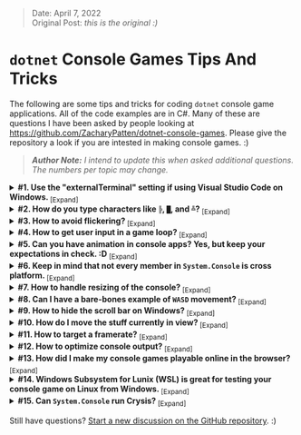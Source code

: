 > Date: April 7, 2022<br/>
> Original Post: _this is the original :)_

# `dotnet` Console Games Tips And Tricks

The following are some tips and tricks for coding `dotnet` console game applications. All of the code examples are in C#. Many of these are questions I have been asked by people looking at https://github.com/ZacharyPatten/dotnet-console-games. Please give the repository a look if you are intested in making console games. :)

> _**Author Note:** I intend to update this when asked additional questions. The numbers per topic may change._

<details>
<summary>
<strong>#1. Use the "externalTerminal" setting if using Visual Studio Code on Windows. </strong><sub>[Expand]</sub>
</summary>
<p>

> If you are new to `dotnet` or C# I would really recommend you use Visual Studio over Visual Studio Code. Visual Studio is more beginner friendly.
>
> If you are using Visual Studio Code, the default setting when launching a console application is for it to run in the `"integratedTerminal"` in Visual Studio Code. However, that terminal does not support many of the members of `System.Console`. For example, if you call `Console.Clear` it will throw a runtime exception, which is not a problem with your code, it is just something that Visual Studio Code does not support. So when you are launching console applications in Visual Studio Code on Windows you should use the `"console": "externalTerminal",` setting. This will launch your code in a console window outside of Visual Studio Code in the same way Visual Studio works by default. Then your code will run as expected when you call methods like `Console.Clear`. Here is additional documentation on the launch settings in Visual Studio Code: https://code.visualstudio.com/docs/editor/debugging#_launchjson-attributes
>
> I'm under the impression that the `"console": "externalTerminal",` setting only works on Windows. I don't have experience using Visual Studio Code on Linux or MAC yet, so this setting may not work on non-Windows systems.

</p>
</details>

<details>
<summary>
<strong>#2. How do you type characters like <code>╠</code>, <code>█</code>, and <code>╩</code>? </strong><sub>[Expand]</sub>
</summary>
<p>

> Characters like `╠`, `█`, and `╩` are unicode characters just like `a`, `b`, and `c`. You can type them using ALT codes, but the "Character Map" application is a useful application that comes with Windows. If you are on Windows just search for it in your start menu or apps search and you should find it. Here is a screenshot:
>
> ![Character Map Screenshot](https://raw.githubusercontent.com/ZacharyPatten/ZacharyPatten/main/Resources/2022-04-07/CharacterMap.png)

</p>
</details>

<details>
<summary>
<strong>#3. How to avoid flickering? </strong><sub>[Expand]</sub>
</summary>
<p>

> The `Console.Clear()` method is very useful. It will clear the entire screen and set the cursor in the top left position. However, this can lead to flickering if you use this in the loop of a console game. So instead of using `Console.Clear()` consider using `Console.SetCursorPosition(0, 0)` so that you can write the next frame without clearing all the content and thus reducing flickering.
>
> Here is a code example that would cause flickering:
>
> ```cs
> using System;
>
> int counter = 0;
> Console.CursorVisible = false;
> while (true)
> {
>   Console.Clear();
>   Console.WriteLine(counter++ + "           ");
>   Console.Write("This will flicker.");
> }
> ```
>
> Here is a code example that will not cause flickering:
>
> ```cs
> using System;
>
> int counter = 0;
> Console.CursorVisible = false;
> Console.Clear();
> while (true)
> {
>   Console.SetCursorPosition(0, 0);
>   Console.WriteLine(counter++ + "           ");
>   Console.Write("This will not flicker.");
> }
> ```

</p>
</details>

<details>
<summary>
<strong>#4. How to get user input in a game loop? </strong><sub>[Expand]</sub>
</summary>
<p>

> > **NOTE:** I have seen people using multi-threading where they have their game rendering and input handling in seperate threads. While that is a potential approach, that is overly complicated and usually unnecessary. I would avoid multi-threading just to handle console input.
>
> `Console.ReadLine()` is often the first method that people learn for getting user input. However, when making console games, I find myself using `Console.KeyAvailable` and `Console.ReadKey(true)` more often. `Console.KeyAvailable` lets you know if there are keys available in the input stream so that your code doesn't need to pause until the user provides input. `Console.ReadKey(true)` lets you detect individual keypresses rather than having to wait until the user presses the [enter] key, and it doesn't render the input to the console thanks to the `intercept` parameter.
>
> Here is a code example that will get user input without rendering it or pausing your code:
>
> ```cs
> using System;
>
> int counter = 0;
> ConsoleKey? lastKeyPressed = null;
> Console.CursorVisible = false;
> Console.Clear();
> string padding = new(' ', 30);
> while (true)
> {
>   while (Console.KeyAvailable)
>   {
>     lastKeyPressed = Console.ReadKey(true).Key;
>   }
>   Console.SetCursorPosition(0, 0);
>   Console.WriteLine(counter++);
>   Console.Write($"The last key you pressed was {lastKeyPressed?.ToString() ?? "(null)"}.{padding}");
> }
> ```

</p>
</details>

<details>
<summary>
<strong>#5. Can you have animation in console apps? Yes, but keep your expectations in check. :D </strong><sub>[Expand]</sub>
</summary>
<p>

> Let's be real here, you are not going to be able to make a modern AAA 3D game using only `System.Console`. But you can still have some neat animations in the console. You just have to get creative with ascii art.
>
> Here is a code example of a front flip animation in the console:
> ```cs
> using System;
> using System.Threading.Tasks;
>
> string[] frontFlipAnimation = new[]
> {
>   // 0
>   @"       " + '\n' +
>   @"       " + '\n' +
>   @"   _O  " + '\n' +
>   @"  |/|_ " + '\n' +
>   @"  /\   " + '\n' +
>   @" /  |  ",
>   // 1
>   @"       " + '\n' +
>   @"       " + '\n' +
>   @"       " + '\n' +
>   @"    O  " + '\n' +
>   @"  </L  " + '\n' +
>   @"   /|  ",
>   // 2
>   @"       " + '\n' +
>   @"    /O/" + '\n' +
>   @"    /  " + '\n' +
>   @"   //  " + '\n' +
>   @"  //   " + '\n' +
>   @"       ",
>   // 3
>   @"  __O__" + '\n' +
>   @" /     " + '\n' +
>   @"//     " + '\n' +
>   @"       " + '\n' +
>   @"       " + '\n' +
>   @"       ",
>   // 4
>   @"  __   " + '\n' +
>   @" // \O " + '\n' +
>   @"     \\" + '\n' +
>   @"       " + '\n' +
>   @"       " + '\n' +
>   @"       ",
>   // 5
>   @"  __   " + '\n' +
>   @" //_O\ " + '\n' +
>   @"       " + '\n' +
>   @"       " + '\n' +
>   @"       " + '\n' +
>   @"       ",
>   // 6
>   @"  __\  " + '\n' +
>   @" _O/   " + '\n' +
>   @"       " + '\n' +
>   @"       " + '\n' +
>   @"       " + '\n' +
>   @"       ",
>   // 7
>   @" \O\__ " + '\n' +
>   @"     \\" + '\n' +
>   @"       " + '\n' +
>   @"       " + '\n' +
>   @"       ",
>   // 8
>   @"       " + '\n' +
>   @"       " + '\n' +
>   @"   O   " + '\n' +
>   @"  L|L  " + '\n' +
>   @"   |_  " + '\n' +
>   @"  /  | ",
> };
> int frame = 0;
> Console.CursorVisible = false;
> Console.Clear();
> while (true)
> {
>   Console.SetCursorPosition(0, 0);
>   Console.WriteLine("Front Flip Animation Example:");
>   Console.Write(frontFlipAnimation[frame]);
>   frame = (frame + 1) % frontFlipAnimation.Length;
>   await Task.Delay(TimeSpan.FromMilliseconds(100));
> }
> ```

</p>
</details>

<details>
<summary>
<strong>#6. Keep in mind that not every member in <code>System.Console</code> is cross platform. </strong><sub>[Expand]</sub>
</summary>
<p>

> If you are using .NET (as opposed to .NET Framework), then your code is cross platform. However, although .NET is cross platform, not every member in the Base Class Library (BCL) is cross platform. Some of the members of `System.Console` only work on the Windows operating system. You can check by looking at the documentation for each member. For example, here is the documentation for `Console.Beep` https://docs.microsoft.com/en-us/dotnet/api/system.console.beep and it is clearly documented that it only works on Windows. If you want to use Windows-only members in your code, but you still want your code to be cross platform, all you need to do is include an operating system check using `OperatingSystem.IsWindows()`.
>
> Here is an example of wrapping Windows-only code in an operating system check so the code will still be cross platform:
>
> ```cs
> using System;
>
> if (OperatingSystem.IsWindows())
> {
>   Console.Beep(440, 500);
> }
> ```

</p>
</details>

<details>
<summary>
<strong>#7. How to handle resizing of the console? </strong><sub>[Expand]</sub>
</summary>
<p>

> The user may resize the console window to such a small size that your app can’t render properly anymore. Handling window resizing can be a bit annoying, and you may want to do something different in each game. For example, you may just want to close the game if the window is resized, or you way want to give the user the ability to increase the size of the window to keep playing. You will have to come up with a solution that works for you, but I will share one potential example that may help.
>
> Here is a code example to handle console resize (and if the user makes the window too small):
>
> ```cs
> using System;
>
> int minWidth = 60;
> int minHeight = 20;
> int width = Console.WindowWidth;
> int height = Console.WindowHeight;
> while (true)
> {
>   bool tooSmallMessage = false;
>   while (Console.WindowWidth < minWidth || Console.WindowHeight < minHeight)
>   {
>     Console.CursorVisible = false;
>     if (!tooSmallMessage)
>     {
>       Console.Clear();
>       Console.Write("Console is too small... :(");
>       tooSmallMessage = true;
>     }
>   }
>   if (tooSmallMessage || width != Console.WindowWidth || height != Console.WindowHeight)
>   {
>     width = Console.WindowWidth;
>     height = Console.WindowHeight;
>     Console.CursorVisible = false;
>     Console.Clear();
>   }
>   Console.CursorVisible = false;
>   Console.SetCursorPosition(0, 0);
>   Console.WriteLine("Console is big enough... :)");
>   Console.WriteLine($"Console.WindowWidth: {width} (minimum is {minWidth})");
>   Console.Write($"Console.WindowHeight: {height} (minimum is {minHeight})");
> }
> ```

</p>
</details>

<details>
<summary>
<strong>#8. Can I have a bare-bones example of <code>WASD</code> movement? </strong><sub>[Expand]</sub>
</summary>
<p>

> Here is a pretty bare-bones example of `WASD` movement for you to build on:
>
> ```cs
> using System;
>
> int width = Console.WindowWidth;
> int height = Console.WindowHeight;
> (int Left, int Top) position = (width / 2, height / 2);
> char character = '^';
> Console.CursorVisible = false;
> Console.SetCursorPosition(position.Left, position.Top);
> Console.Write(character);
> while (true)
> {
>   (int Left, int Top) previousPosition = position;
>   switch (Console.ReadKey(true).Key)
>   {
>     case ConsoleKey.W or ConsoleKey.UpArrow:    position.Top  = Math.Max(0, position.Top - 1); character = '^'; break;
>     case ConsoleKey.S or ConsoleKey.DownArrow:  position.Top  = Math.Min(height - 1, position.Top + 1); character = 'v'; break;
>     case ConsoleKey.A or ConsoleKey.LeftArrow:  position.Left = Math.Max(0, position.Left - 1); character = '<'; break;
>     case ConsoleKey.D or ConsoleKey.RightArrow: position.Left = Math.Min(width - 1, position.Left + 1); character = '>'; break;
>     case ConsoleKey.Escape: return;
>   }
>   if (width != Console.WindowWidth || height != Console.WindowHeight)
>   {
>     width = Console.WindowWidth;
>     height = Console.WindowHeight;
>     position.Top =  Math.Min(height - 1, position.Top);
>     position.Left = Math.Min(width - 1, position.Left);
>     Console.CursorVisible = false;
>     Console.Clear();
>     previousPosition = position;
>   }
>   Console.CursorVisible = false;
>   Console.SetCursorPosition(previousPosition.Left, previousPosition.Top);
>   Console.Write(' ');
>   Console.SetCursorPosition(position.Left, position.Top);
>   Console.Write(character);
> }
> ```

</p>
</details>

<details>
<summary>
<strong>#9. How to hide the scroll bar on Windows? </strong><sub>[Expand]</sub>
</summary>
<p>

> The reason a scroll bars may appear is when the `Console.BufferHeight` does not match the `Console.WindowHeight` or the `Console.BufferWidth` does not match the `Console.WindowWidth`. So an easy way to fix this on Windows is just to set them equal to each other, and the scroll bars should disappear.
>
> Here is an example of hiding the scroll bars on Windows:
>
> ```cs
> using System;
>
> if (OperatingSystem.IsWindows())
> {
>   Console.BufferHeight = Console.WindowHeight;
>   Console.BufferWidth = Console.WindowWidth;
> }
> ```

</p>
</details>

<details>
<summary>
<strong>#10. How do I move the stuff currently in view? </strong><sub>[Expand]</sub>
</summary>
<p>

> Let's say you have some code like this:
>
> ```cs
> using System;
>
> Console.WriteLine("   A  ");
> Console.WriteLine(" B    ");
> Console.WriteLine("    C ");
> Console.WriteLine("     D");
> ```
>
> And the output looks like:
> 
> ```
>    A
>  B
>     C
>      D
> ```
>
> However, you want to move some of that so it will look like:
> 
> ```
>      A
>      B
>      C
>      D
> ```
>
> How can you do this? In general, the advice I would give is for you to make a "model" that can represent your game's state. You can then make a method that will render that model to the current `Console` view. That way all you need to do is update your model and call your render method.
>
> Here is an example demonstrating using a model to represent the state of the game:
>
> ```cs
> using System;
>
> char[,] model =
> {
>   { ' ', ' ', ' ', 'A', ' ', ' ' },
>   { ' ', 'B', ' ', ' ', ' ', ' ' },
>   { ' ', ' ', ' ', ' ', 'C', ' ' },
>   { ' ', ' ', ' ', ' ', ' ', 'D' },
> };
>
> Render();
> Console.WriteLine("Press a key...");
> Console.ReadKey(true);
>
> // update the model
> model[0, 3] = ' ';
> model[0, 5] = 'A';
> model[1, 1] = ' ';
> model[1, 5] = 'B';
> model[2, 4] = ' ';
> model[2, 5] = 'C';
>
> Render();
> Console.WriteLine("Press a key...");
> Console.ReadKey(true);
>
> void Render()
> {
>   Console.SetCursorPosition(0, 0);
>   for (int i = 0; i < model.GetLength(0); i++)
>   {
>     for (int j = 0; j < model.GetLength(1); j++)
>     {
>       Console.Write(model[i, j]);
>     }
>     Console.WriteLine();
>   }
> }
> ```
>
> You "model" does not need to be a `char[,]` and you may need more than one variable. The best approach to model your game state will be different for every game. For Tic-Tac-Toe a `char[,]` may work pretty well, but for a text-based RPG, you likely need more variables to manage your game's state than just a `char[,]`. If you look through the games in the `dotnet-console-games` repository, you will see that all the games use different variables and types to model their states. Try to find the most elegant solution that will work for your game.

</p>
</details>

<details>
<summary>
<strong>#11. How to target a framerate? </strong><sub>[Expand]</sub>
</summary>
<p>

> Console ouput can be fairly slow from my experience, at least in Windows. So if you want to get a ~30 second framerate, it may require a bit more than just `Thread.Sleep(TimeSpan.FromSeconds(1d/30d));`. For example, rendering your game could take `0.02 seconds` and if you sleep for `0.033... seconds` then your actual framerate is closer to `0.0.02 + 0.0333... = 0.0533... seconds`. So you need to factor in the time it takes to render your game into the time span you are sleeping/delaying.
>
> Here is the example from earlier in this article but updated with code to target roughly 30 frames per second (although it tends to be a bit slower than 30fps from my testing):
>
> ```cs
> using System;
> using System.Diagnostics;
> using System.Threading;
> 
> Stopwatch stopwatch = new();
> int counter = 0;
> Console.CursorVisible = false;
> Console.Clear();
> while (true)
> {
>   Console.SetCursorPosition(0, 0);
>   Console.WriteLine(counter++ + "           ");
>   Console.Write("This will not flicker.");
>   SleepAfterRender();
> }
> 
> void SleepAfterRender()
> {
>   TimeSpan sleep = TimeSpan.FromSeconds(1d/30d) - stopwatch.Elapsed;
>   if (sleep > TimeSpan.Zero)
>   {
>     Thread.Sleep(sleep);
>   }
>   stopwatch.Restart();
> }
> ```
>
> Calling `SleepAfterRender` will stabilize the framerate. Without calling `SleepAfterRender` the code would update as fast as it can. A use case for this could be if you have animations that you want to run at specific framerates. Also, this is more helpful when dealing with large console windows such as maximized full screen windows that take longer to output to the console.

</p>
</details>

<details>
<summary>
<strong>#12. How to optimize console output? </strong><sub>[Expand]</sub>
</summary>
<p>

> There is a bit of baggage to this question, and each scenario may have a slightly different reason as to why the code may be inefficient. However, one general topic when dealing with console output is to reduce the number of times you invoke the `Console.Write` method. For example, what if you have code like this:
>
> ```cs
> using System;
> using System.Globalization;
>
> while (true)
> {
>     int width = Console.WindowWidth;
>     int height = Console.WindowHeight;
>     Console.SetCursorPosition(0, 0);
>     for (int i = 0; i < height; i++)
>     {
>         for (int j = 0; j < width; j++)
>         {
>             int randomDigit = Random.Shared.Next(10);
>             char c = randomDigit.ToString(CultureInfo.InvariantCulture)[0];
>             Console.Write(c);
>         }
>     }
> }
> ```
>
> When I have even a medium size console window on Windows that can start to get noticably sluggish. Now, how can we reduce the number of `Console.Write` invocations? There are multiple ways, but one way is to use a `StringBuilder` to build the current view, and then have a single `Console.Write` after the nested loops. Here is what that could look like:
>
> ```cs
> using System;
> using System.Globalization;
> using System.Text;
>
> while (true)
> {
>     int width = Console.WindowWidth;
>     int height = Console.WindowHeight;
>     StringBuilder stringBuilder = new();
>     Console.SetCursorPosition(0, 0);
>     for (int i = 0; i < height; i++)
>     {
>         for (int j = 0; j < width; j++)
>         {
>             int randomDigit = Random.Shared.Next(10);
>             char c = randomDigit.ToString(CultureInfo.InvariantCulture)[0];
>             stringBuilder.Append(c);
>         }
>     }
>     Console.SetCursorPosition(0, 0);
>     Console.Write(stringBuilder);
> }
> ```
>
> The above example should run noticably faster than the first example. This only covers one potential optimization. There are many other topics to consider. But this is probably the biggest bang for your buck if your console game is running a bit sluggish.

</p>
</details>

<details>
<summary>
<strong>#13. How did I make my console games playable online in the browser? </strong><sub>[Expand]</sub>
</summary>
<p>

> If you check out the [GitHub repository](https://github.com/ZacharyPatten/dotnet-console-games), you will notice that many of the games are playable online in your browser. How does that work? This is more complex than the other topics in this list, but here is a brief overview:
>
> I ported the code for each console game to blazor webassembly, which is a separate project type than console applications, and the path for that project is `Projects/Website`. I wrote a [`BlazorConsole`](https://github.com/ZacharyPatten/dotnet-console-games/blob/main/Projects/Website/BlazorConsole.cs) class which contains mostly identical members to the `Syste.Console` class, and when I port the console code to blazor I use a `public readonly BlazorConsole Console = new();` field to direct code to my `BlazorConsole` rather than `System.Console`, however, many of the members of `BlazorConsole` are `async` and thus require the `await` keyword be added to the relative methods in the ported code.
>
> As for the hosting, the website is hosted on GitHub Pages, which is a feature where you can host static websites for free right on GitHub. Check any repository's settings and you will see settings for this feature, such as the location of the content to be hosted. In the `dotnet-console-games` repository, the content of the website is the root of the [`gh-pages`](https://github.com/ZacharyPatten/dotnet-console-games/tree/gh-pages) branch.
>
> When code is pushed to the `mian` branch of the `dotnet-console-games` repository, there is a [GitHub Action called "Website Deploy"](https://github.com/ZacharyPatten/dotnet-console-games/blob/main/.github/workflows/Website%20Deploy.yml) that builds the `Website` project and commits the code to the `gh-pages` branch, and GitHub Pages does the rest from there.

</p>
</details>

<details>
<summary>
<strong>#14. Windows Subsystem for Lunix (WSL) is great for testing your console game on Linux from Windows. </strong><sub>[Expand]</sub>
</summary>
<p>

> If you are not already familiar with WSL, you should check it out: https://docs.microsoft.com/en-us/windows/wsl/about. You can use it to validate your game will run on Linux from Windows. No need to dual boot, spin up any virtual machines, or pull out the back up computer.

</p>
</details>

<details>
<summary>
<strong>#15. Can <code>System.Console</code> run Crysis? </strong><sub>[Expand]</sub>
</summary>
<p>

> Yes it can! Here is a demonstration: [https://www.youtube.com/watch?v=dQw4w9WgXcQ](https://www.youtube.com/watch?v=dQw4w9WgXcQ)

</p>
</details>

Still have questions? [Start a new discussion on the GitHub repository](https://github.com/ZacharyPatten/dotnet-console-games/discussions/new). :)